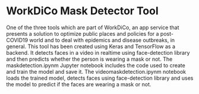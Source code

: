 # WorkDiCo Mask Detector Tool
One of the three tools which are part of WorkDiCo, an app service that presents a solution to optimize public places and policies for a post-COVID19 world and to deal with epidemics and disease outbreaks, in general.
This tool has been created using Keras and TensorFlow as a backend. It detects faces in a video in realtime using face-detection library and then predicts whether the person is wearing a mask or not.
The maskdetection.ipynm Jupyter notebook includes the code used to create and train the model and save it. The videomaskdetection.ipynm notebook loads the trained model, detects faces using face-detection library and uses the model to predict if the faces are wearing a mask or not.
